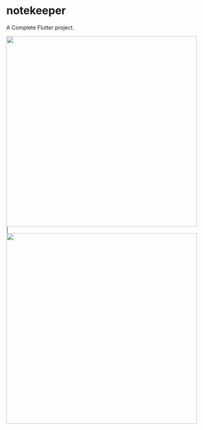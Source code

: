 # notekeeper

A Complete Flutter project.

<img src = "https://user-images.githubusercontent.com/121153074/230022100-8fc3f52b-1895-4b13-9497-9589c793b654.png" height = 500px/> |
<img src = "https://user-images.githubusercontent.com/121153074/230022692-17eef18b-49bb-4ae7-bb45-cc4f88d6071e.png" height = 500px/>


